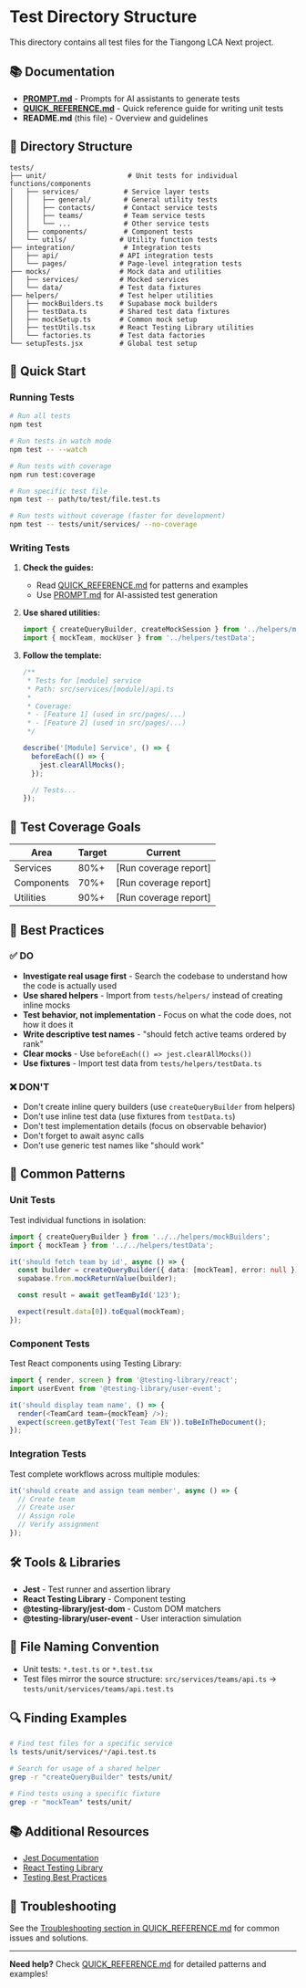 # Test Directory Structure

This directory contains all test files for the Tiangong LCA Next project.

## 📚 Documentation

- **[PROMPT.md](./PROMPT.md)** - Prompts for AI assistants to generate tests
- **[QUICK_REFERENCE.md](./QUICK_REFERENCE.md)** - Quick reference guide for writing unit tests
- **README.md** (this file) - Overview and guidelines

## 📁 Directory Structure

```
tests/
├── unit/                    # Unit tests for individual functions/components
│   ├── services/           # Service layer tests
│   │   ├── general/        # General utility tests
│   │   ├── contacts/       # Contact service tests
│   │   ├── teams/          # Team service tests
│   │   └── ...             # Other service tests
│   ├── components/         # Component tests
│   └── utils/             # Utility function tests
├── integration/            # Integration tests
│   ├── api/               # API integration tests
│   └── pages/             # Page-level integration tests
├── mocks/                 # Mock data and utilities
│   ├── services/          # Mocked services
│   └── data/              # Test data fixtures
├── helpers/               # Test helper utilities
│   ├── mockBuilders.ts    # Supabase mock builders
│   ├── testData.ts        # Shared test data fixtures
│   ├── mockSetup.ts       # Common mock setup
│   ├── testUtils.tsx      # React Testing Library utilities
│   └── factories.ts       # Test data factories
└── setupTests.jsx         # Global test setup
```

## 🚀 Quick Start

### Running Tests

```bash
# Run all tests
npm test

# Run tests in watch mode
npm test -- --watch

# Run tests with coverage
npm run test:coverage

# Run specific test file
npm test -- path/to/test/file.test.ts

# Run tests without coverage (faster for development)
npm test -- tests/unit/services/ --no-coverage
```

### Writing Tests

1. **Check the guides:**
   - Read [QUICK_REFERENCE.md](./QUICK_REFERENCE.md) for patterns and examples
   - Use [PROMPT.md](./PROMPT.md) for AI-assisted test generation

2. **Use shared utilities:**

   ```typescript
   import { createQueryBuilder, createMockSession } from '../helpers/mockBuilders';
   import { mockTeam, mockUser } from '../helpers/testData';
   ```

3. **Follow the template:**

   ```typescript
   /**
    * Tests for [module] service
    * Path: src/services/[module]/api.ts
    *
    * Coverage:
    * - [Feature 1] (used in src/pages/...)
    * - [Feature 2] (used in src/pages/...)
    */

   describe('[Module] Service', () => {
     beforeEach(() => {
       jest.clearAllMocks();
     });

     // Tests...
   });
   ```

## 🎯 Test Coverage Goals

| Area       | Target | Current               |
| ---------- | ------ | --------------------- |
| Services   | 80%+   | [Run coverage report] |
| Components | 70%+   | [Run coverage report] |
| Utilities  | 90%+   | [Run coverage report] |

## 📖 Best Practices

### ✅ DO

- **Investigate real usage first** - Search the codebase to understand how the code is actually used
- **Use shared helpers** - Import from `tests/helpers/` instead of creating inline mocks
- **Test behavior, not implementation** - Focus on what the code does, not how it does it
- **Write descriptive test names** - "should fetch active teams ordered by rank"
- **Clear mocks** - Use `beforeEach(() => jest.clearAllMocks())`
- **Use fixtures** - Import test data from `tests/helpers/testData.ts`

### ❌ DON'T

- Don't create inline query builders (use `createQueryBuilder` from helpers)
- Don't use inline test data (use fixtures from `testData.ts`)
- Don't test implementation details (focus on observable behavior)
- Don't forget to await async calls
- Don't use generic test names like "should work"

## 🔧 Common Patterns

### Unit Tests

Test individual functions in isolation:

```typescript
import { createQueryBuilder } from '../../helpers/mockBuilders';
import { mockTeam } from '../../helpers/testData';

it('should fetch team by id', async () => {
  const builder = createQueryBuilder({ data: [mockTeam], error: null });
  supabase.from.mockReturnValue(builder);

  const result = await getTeamById('123');

  expect(result.data[0]).toEqual(mockTeam);
});
```

### Component Tests

Test React components using Testing Library:

```typescript
import { render, screen } from '@testing-library/react';
import userEvent from '@testing-library/user-event';

it('should display team name', () => {
  render(<TeamCard team={mockTeam} />);
  expect(screen.getByText('Test Team EN')).toBeInTheDocument();
});
```

### Integration Tests

Test complete workflows across multiple modules:

```typescript
it('should create and assign team member', async () => {
  // Create team
  // Create user
  // Assign role
  // Verify assignment
});
```

## 🛠️ Tools & Libraries

- **Jest** - Test runner and assertion library
- **React Testing Library** - Component testing
- **@testing-library/jest-dom** - Custom DOM matchers
- **@testing-library/user-event** - User interaction simulation

## 📝 File Naming Convention

- Unit tests: `*.test.ts` or `*.test.tsx`
- Test files mirror the source structure: `src/services/teams/api.ts` → `tests/unit/services/teams/api.test.ts`

## 🔍 Finding Examples

```bash
# Find test files for a specific service
ls tests/unit/services/*/api.test.ts

# Search for usage of a shared helper
grep -r "createQueryBuilder" tests/unit/

# Find tests using a specific fixture
grep -r "mockTeam" tests/unit/
```

## 📚 Additional Resources

- [Jest Documentation](https://jestjs.io/docs/getting-started)
- [React Testing Library](https://testing-library.com/docs/react-testing-library/intro/)
- [Testing Best Practices](https://kentcdodds.com/blog/common-mistakes-with-react-testing-library)

## 🐛 Troubleshooting

See the [Troubleshooting section in QUICK_REFERENCE.md](./QUICK_REFERENCE.md#troubleshooting) for common issues and solutions.

---

**Need help?** Check [QUICK_REFERENCE.md](./QUICK_REFERENCE.md) for detailed patterns and examples!
